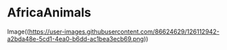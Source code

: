 # AfricaAnimals
Image((https://user-images.githubusercontent.com/86624629/126112942-a2bda48e-5cd1-4ea0-b6dd-ac1bea3ecb69.png))
